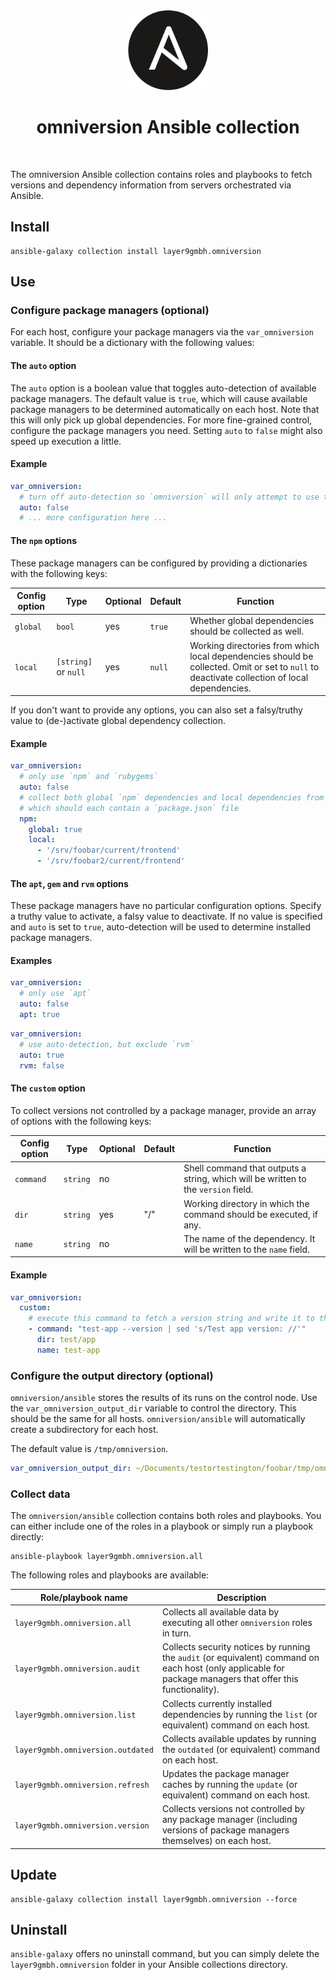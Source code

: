 <!--suppress HtmlDeprecatedAttribute -->
<div align="center">
    <img src="../docs/assets/Ansible.png" width="128" height="128" alt="omniversion logo" />
    <h1 align="center">omniversion Ansible collection</h1>
    <br />
</div>

The omniversion Ansible collection contains roles and playbooks to fetch versions and dependency information from
servers orchestrated via Ansible.

## Install

```shell
ansible-galaxy collection install layer9gmbh.omniversion
```

## Use

### Configure package managers (optional)

For each host, configure your package managers via the `var_omniversion` variable. It should be a dictionary with the
following values:

#### The `auto` option

The `auto` option is a boolean value that toggles auto-detection of available package managers. The default value
is `true`,
which will cause available package managers to be determined automatically on each host. Note that this will only pick
up global dependencies. For more fine-grained control, configure the package managers you need. Setting `auto`
to `false` might also speed up execution a little.

#### Example

```yaml
var_omniversion:
  # turn off auto-detection so `omniversion` will only attempt to use the package managers explicitly configured
  auto: false
  # ... more configuration here ...
```

#### The `npm` options

These package managers can be configured by providing a dictionaries with the following keys:

| Config option | Type                 | Optional | Default | Function                                                                                                                                     |
|---------------|----------------------|----------|---------|----------------------------------------------------------------------------------------------------------------------------------------------|
| `global`      | `bool`               | yes      | `true`  | Whether global dependencies should be collected as well.                                                                                     |
| `local`       | `[string]` or `null` | yes      | `null`  | Working directories from which local dependencies should be collected. Omit or set to `null` to deactivate collection of local dependencies. |

If you don't want to provide any options, you can also set a falsy/truthy value to (de-)activate global dependency collection.

#### Example

```yaml
var_omniversion:
  # only use `npm` and `rubygems`
  auto: false
  # collect both global `npm` dependencies and local dependencies from the specified directories,
  # which should each contain a `package.json` file
  npm:
    global: true
    local:
      - '/srv/foobar/current/frontend'
      - '/srv/foobar2/current/frontend'
```

#### The `apt`, `gem` and `rvm` options

These package managers have no particular configuration options. Specify a truthy value to activate, a falsy value to deactivate. If no value is
specified and `auto` is set to `true`, auto-detection will be used to determine installed package managers.

#### Examples

```yaml
var_omniversion:
  # only use `apt`
  auto: false
  apt: true
```

```yaml
var_omniversion:
  # use auto-detection, but exclude `rvm`
  auto: true
  rvm: false
```

#### The `custom` option

To collect versions not controlled by a package manager, provide an array of options with the following keys:

| Config option | Type       | Optional | Default | Function                                                                           |
|---------------|------------|----------|---------|------------------------------------------------------------------------------------|
| `command`     | `string`   | no       |         | Shell command that outputs a string, which will be written to the `version` field. |
| `dir`         | `string`   | yes      | "/"     | Working directory in which the command should be executed, if any.                 |
| `name`        | `string`   | no       |         | The name of the dependency. It will be written to the `name` field.                |

#### Example

```yaml
var_omniversion:
  custom:
    # execute this command to fetch a version string and write it to the results file under the specified name
    - command: "test-app --version | sed 's/Test app version: //'"
      dir: test/app
      name: test-app
```

### Configure the output directory (optional)

`omniversion/ansible` stores the results of its runs on the control node. Use the `var_omniversion_output_dir` variable
to control the directory. This should be the same for all hosts. `omniversion/ansible` will automatically create a
subdirectory for each host.

The default value is `/tmp/omniversion`.

```yaml
var_omniversion_output_dir: ~/Documents/testortestington/foobar/tmp/omniversion
```

### Collect data

The `omniversion/ansible` collection contains both roles and playbooks. You can either include one of the roles in a
playbook or simply run a playbook directly:

```shell
ansible-playbook layer9gmbh.omniversion.all
```

The following roles and playbooks are available:

| Role/playbook name                | Description                                                                                                                                                 |
|-----------------------------------|-------------------------------------------------------------------------------------------------------------------------------------------------------------|
| `layer9gmbh.omniversion.all`      | Collects all available data by executing all other `omniversion` roles in turn.                                                                             |
| `layer9gmbh.omniversion.audit`    | Collects security notices by running the `audit` (or equivalent) command on each host (only applicable for package managers that offer this functionality). |
| `layer9gmbh.omniversion.list`     | Collects currently installed dependencies by running the `list` (or equivalent) command on each host.                                                       |
| `layer9gmbh.omniversion.outdated` | Collects available updates by running the `outdated` (or equivalent) command on each host.                                                                  |
| `layer9gmbh.omniversion.refresh`  | Updates the package manager caches by running the `update` (or equivalent) command on each host.                                                            |
| `layer9gmbh.omniversion.version`  | Collects versions not controlled by any package manager (including versions of package managers themselves) on each host.                                   |

## Update

```shell
ansible-galaxy collection install layer9gmbh.omniversion --force
```

## Uninstall

`ansible-galaxy` offers no uninstall command, but you can simply delete the `layer9gmbh.omniversion` folder in your
Ansible collections directory.
